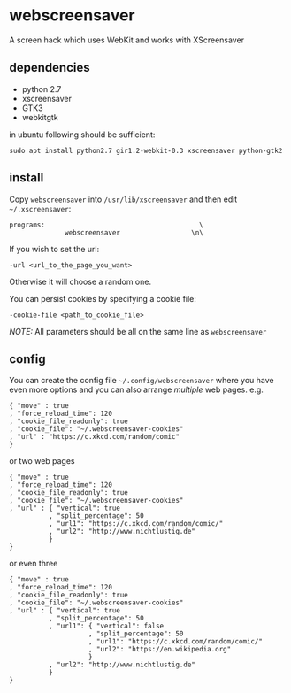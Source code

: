 webscreensaver
==============

A screen hack which uses WebKit and works with XScreensaver

dependencies
------------

 * python 2.7
 * xscreensaver
 * GTK3
 * webkitgtk

in ubuntu following should be sufficient:

    sudo apt install python2.7 gir1.2-webkit-0.3 xscreensaver python-gtk2

install
-------

Copy `webscreensaver` into `/usr/lib/xscreensaver` and then edit `~/.xscreensaver`:

    programs:                                       \
                  webscreensaver                  \n\

If you wish to set the url:

    -url <url_to_the_page_you_want>

Otherwise it will choose a random one.

You can persist cookies by specifying a cookie file:

    -cookie-file <path_to_cookie_file>

*NOTE:* All parameters should be all on the same line as `webscreensaver`

config
------
You can create the config file `~/.config/webscreensaver` where you have even more options and you can also arrange _multiple_ web pages.
e.g.
```
{ "move" : true
, "force_reload_time": 120
, "cookie_file_readonly": true
, "cookie_file": "~/.webscreensaver-cookies"
, "url" : "https://c.xkcd.com/random/comic"
}

```

or two web pages

```
{ "move" : true
, "force_reload_time": 120
, "cookie_file_readonly": true
, "cookie_file": "~/.webscreensaver-cookies"
, "url" : { "vertical": true
          , "split_percentage": 50
          , "url1": "https://c.xkcd.com/random/comic/"
          , "url2": "http://www.nichtlustig.de"
          }
}
```

or even three
```
{ "move" : true
, "force_reload_time": 120
, "cookie_file_readonly": true
, "cookie_file": "~/.webscreensaver-cookies"
, "url" : { "vertical": true
          , "split_percentage": 50
          , "url1": { "vertical": false
                    , "split_percentage": 50
                    , "url1": "https://c.xkcd.com/random/comic/"
                    , "url2": "https://en.wikipedia.org"
                    }
          , "url2": "http://www.nichtlustig.de"
          }
}
```